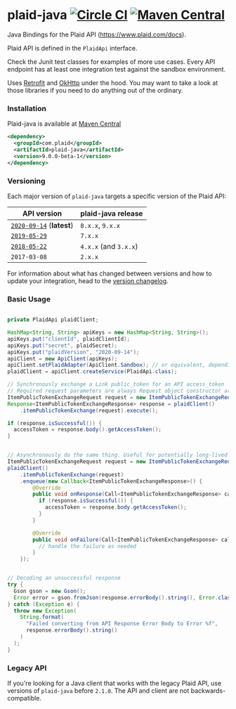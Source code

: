 # plaid-java [![Circle CI](https://circleci.com/gh/plaid/plaid-java.svg?style=svg&circle-token=4ed876775bc0ac7fba18124bc835a9e82dab0c53)](https://app.circleci.com/pipelines/github/plaid/plaid-java) [![Maven Central](https://maven-badges.herokuapp.com/maven-central/com.plaid/plaid-java/badge.svg)](https://maven-badges.herokuapp.com/maven-central/com.plaid/plaid-java)

Java Bindings for the Plaid API (https://www.plaid.com/docs).

Plaid API is defined in the `PlaidApi` interface.

Check the Junit test classes for examples of more use cases. Every API endpoint has at
least one integration test against the sandbox environment.

Uses [Retrofit](https://github.com/square/retrofit) and [OkHttp](https://github.com/square/okhttp) under
the hood. You may want to take a look at those libraries if you need to do anything out of the ordinary.

### Installation

Plaid-java is available at [Maven Central](https://search.maven.org/#search%7Cga%7C1%7Cplaid-java)

```xml
<dependency>
  <groupId>com.plaid</groupId>
  <artifactId>plaid-java</artifactId>
  <version>9.0.0-beta-1</version>
</dependency>
```

### Versioning

Each major version of `plaid-java` targets a specific version of the Plaid API:

| API version                                         | plaid-java release    |
| --------------------------------------------------- | --------------------- |
| [`2020-09-14`][api-version-2020-09-14] (**latest**) | `8.x.x`, `9.x.x`      |
| [`2019-05-29`][api-version-2019-05-29]              | `7.x.x`               |
| [`2018-05-22`][api-version-2018-05-22]              | `4.x.x` (and `3.x.x`) |
| `2017-03-08`                                        | `2.x.x`               |

For information about what has changed between versions and how to update your integration, head to the [version changelog][version-changelog].

### Basic Usage

```java

private PlaidApi plaidClient;

HashMap<String, String> apiKeys = new HashMap<String, String>();
apiKeys.put("clientId", plaidClientId);
apiKeys.put("secret", plaidSecret);
apiKeys.put("plaidVersion", "2020-09-14");
apiClient = new ApiClient(apiKeys);
apiClient.setPlaidAdapter(ApiClient.Sandbox); // or equivalent, depending on which environment you're calling into
plaidClient = apiClient.createService(PlaidApi.class);

// Synchronously exchange a Link public_token for an API access_token
// Required request parameters are always Request object constructor arguments
ItemPublicTokenExchangeRequest request = new ItemPublicTokenExchangeRequest().publicToken("the_link_public_token");
Response<ItemPublicTokenExchangeResponse> response = plaidClient()
    .itemPublicTokenExchange(request).execute();

if (response.isSuccessful()) {
  accessToken = response.body().getAccessToken();
}


// Asynchronously do the same thing. Useful for potentially long-lived calls.
ItemPublicTokenExchangeRequest request = new ItemPublicTokenExchangeRequest().publicToken(publicToken);
plaidClient()
    .itemPublicTokenExchange(request)
    .enqueue(new Callback<ItemPublicTokenExchangeResponse>() {
        @Override
        public void onResponse(Call<ItemPublicTokenExchangeResponse> call, Response<ItemPublicTokenExchangeResponse> response) {
          if (response.isSuccessful()) {
            accessToken = response.body.getAccessToken();
          }
        }

        @Override
        public void onFailure(Call<ItemPublicTokenExchangeResponse> call, Throwable t) {
          // handle the failure as needed
        }
    });


// Decoding an unsuccessful response
try {
  Gson gson = new Gson();
  Error error = gson.fromJson(response.errorBody().string(), Error.class);
} catch (Exception e) {
  throw new Exception(
    String.format(
      "Failed converting from API Response Error Body to Error %f",
      response.errorBody().string()
    )
  );
}
```

### Legacy API

If you're looking for a Java client that works with the legacy Plaid API, use
versions of `plaid-java` before `2.1.0`. The API and client are not backwards-compatible.

[version-changelog]: https://plaid.com/docs/api/versioning/
[api-version-2018-05-22]: https://plaid.com/docs/api/versioning/#2018-05-22
[api-version-2019-05-29]: https://plaid.com/docs/api/versioning/#2019-05-29
[api-version-2020-09-14]: https://plaid.com/docs/api/versioning/#2020-09-14
